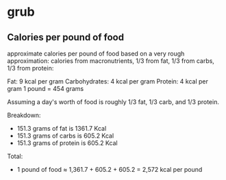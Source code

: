 # grub


## Calories per pound of food

approximate calories per pound of food based on a very rough approximation: calories from macronutrients, 1/3 from fat, 1/3 from carbs, 1/3 from protein:

Fat: 9 kcal per gram
Carbohydrates: 4 kcal per gram
Protein: 4 kcal per gram
1 pound = 454 grams


Assuming a day's worth of food is roughly 1/3 fat, 1/3 carb, and 1/3 protein.


Breakdown:
- 151.3 grams of fat is 1361.7 Kcal
- 151.3 grams of carbs is 605.2 Kcal
- 151.3 grams of protein is 605.2 Kcal


Total:
- 1 pound of food ≈ 1,361.7 + 605.2 + 605.2 = 2,572 kcal per pound
